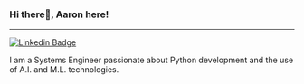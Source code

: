 ### Hi there👋, Aaron here!
---

[![Linkedin Badge](https://img.shields.io/badge/-aaron-blue?style=flat-square&logo=Linkedin&logoColor=white&link=https://www.linkedin.com/in/jimenez-aaron/)](https://www.linkedin.com/in/jimenez-aaron/)

I am a Systems Engineer passionate about Python development and the use of A.I. and M.L. 
technologies.